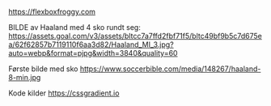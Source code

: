 https://flexboxfroggy.com

BILDE av Haaland med 4 sko rundt seg: 
https://assets.goal.com/v3/assets/bltcc7a7ffd2fbf71f5/bltc49bf9b5c7d675ea/62f62857b7119110f6aa3d82/Haaland_MI_3.jpg?auto=webp&format=pjpg&width=3840&quality=60

Første bilde med sko
https://www.soccerbible.com/media/148267/haaland-8-min.jpg


Kode kilder
https://cssgradient.io
